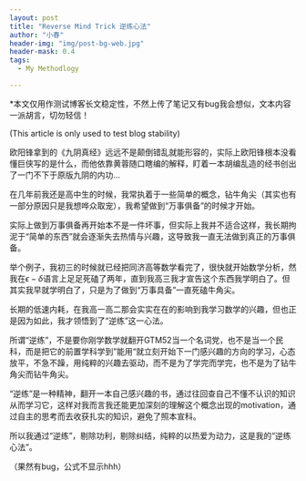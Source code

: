 ```yaml
---
layout: post
title: "Reverse Mind Trick 逆练心法"
author: "小春"
header-img: "img/post-bg-web.jpg"
header-mask: 0.4
tags:
  - My Methodlogy

---
```


<script type="text/x-mathjax-config"> MathJax.Hub.Config({ tex2jax: {inlineMath: [['$','$'],['\\(','\\)']]} }); </script> <script type="text/javascript" async src="https://cdn.mathjax.org/mathjax/latest/MathJax.js?config=TeX-MML-AM_CHTML"> </script>

*本文仅用作测试博客长文稳定性，不然上传了笔记又有bug我会想似，文本内容一派胡言，切勿轻信！

 (This article is only used to test blog stability)

欧阳锋拿到的《九阴真经》远远不是颠倒错乱就能形容的，实际上欧阳锋根本没看懂巨侠写的是什么，而他依靠黄蓉随口瞎编的解释，盯着一本胡编乱造的经书创出了一门不下于原版九阴的内功…

在几年前我还是高中生的时候，我常执着于一些简单的概念，钻牛角尖（其实也有一部分原因只是我想哗众取宠），我希望做到“万事俱备”的时候才开始。

实际上做到万事俱备再开始本不是一件坏事，但实际上我并不适合这样，我长期拘泥于“简单的东西”就会逐渐失去热情与兴趣，这导致我一直无法做到真正的万事俱备。

举个例子，我初三的时候就已经把同济高等数学看完了，很快就开始数学分析，然我在$\epsilon-\delta$语言上足足死磕了两年，直到我高三我才宣告这个东西我学明白了。但其实我早就学明白了，只是为了做到“万事具备”一直死磕牛角尖。

长期的低速内耗，在我高一高二那会实实在在的影响到我学习数学的兴趣，但也正是因为如此，我才领悟到了“逆练”这一心法。

所谓“逆练”，不是要你刚学数学就翻开GTM52当一个名词党，也不是当一个民科，而是把它的前置学科学到”能用“就立刻开始下一门感兴趣的方向的学习，心态放平，不急不躁，用纯粹的兴趣去驱动，而不是为了学完而学完，也不是为了钻牛角尖而钻牛角尖。

“逆练”是一种精神，翻开一本自己感兴趣的书，通过往回查自己不懂不认识的知识从而学习它，这样对我而言我还能更加深刻的理解这个概念出现的motivation，通过自主的思考而去收获扎实的知识，避免了照本宣科。

所以我通过“逆练”，剔除功利，剔除纠结，纯粹的以热爱为动力，这是我的“逆练心法”。

（果然有bug，公式不显示hhh）



